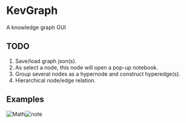 # KevGraph

A knowledge graph GUI 

## TODO
1. Save/load graph json(s).
2. As select a node, this node will open a pop-up notebook.
3. Group several nodes as a hypernode and construct hyperedge(s). 
4. Hierarchical node/edge relation.

## Examples
![Math](https://github.com/user-attachments/assets/c9760a44-4494-4485-952f-039a8bf0dd8b)![note](https://github.com/user-attachments/assets/38ab9629-1844-4cb3-8181-038d20c8da24)


